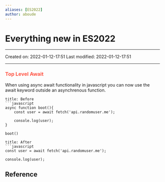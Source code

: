 ```yaml
---
aliases: [ES2022]
author: aboude
---
```

# Everything new in ES2022
___

Created on: 2022-01-12-17:51
Last modified: 2022-01-12-17:51

___

### <span style="color: #ff5545;text-transform: capitalize;">Top level await</span>
When using async await functionality in javascript you can now use the await keyword outside an asynchrenous function.

```ad-Dont
title: Before
```javascript
async function boot(){
	const user = await fetch('api.randomuser.me');
	
	console.log(user);
}

boot()
```

```ad-example
title: After
```javascript
const user = await fetch('api.randomuser.me');

console.log(user);
```

## Reference